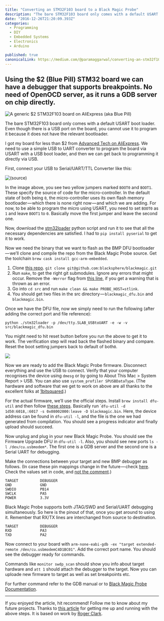 ```yaml
---
title: "Converting an STM32F103 board to a Black Magic Probe"
description: "The bare STM32F103 board only comes with a default USART boot loader. Even though there is a USB port on the board, you cannot use it to program it because it does not have the relevant bootloader. I…"
date: "2016-12-26T21:20:09.393Z"
categories: 
  - Programming
  - DIY
  - Embedded Systems
  - Electronics
  - Arduino

published: true
canonicalLink: https://medium.com/@paramaggarwal/converting-an-stm32f103-board-to-a-black-magic-probe-c013cf2cc38c
---
```


## Using the $2 (Blue Pill) STM32 board we can have a debugger that supports breakpoints. No need of OpenOCD server, as it runs a GDB server on chip directly.

![A generic $2 STM32F103 board on AliExpress (aka Blue Pill)](/img/1*etp3_d50qXURqgutedaA5A.jpeg)

The bare STM32F103 board only comes with a default USART boot loader. Even though there is a USB port on the board, you cannot use it to program it because it does not have the relevant bootloader.

I got my board for less than $2 from [Advanced Tech on AliExpress](https://www.aliexpress.com/item/STM32F103C8T6-ARM-STM32-Minimum-System-Development-Board-Module-Forarduino/1748445137.html?spm=2114.13010608.0.0.lSeZxD). We need to use a simple USB to UART converter to program the board via USART with a USB boot loader, and then we can get back to programming it directly via USB.

First, connect your USB to Serial/UART/TTL Converter like this:

![([source](http://www.wifi4things.com/stm32f103c8t6-blue-pill-board-with-arduino-ide-on-linux/))](/img/1*p1bMhClCUVREv9gXsziN9g.png)

In the image above, you see two yellow jumpers marked `BOOT0` and `BOOT1`. These specify the source of code for the micro-controller. In the default state of both being `0`, the micro-controller uses its own flash memory bootloader — which there is none right now — and which we are adding. For now, to be able to program the micro using USART, you need to set `BOOT0` as `1` and leave `BOOT1` to `0`. Basically move the first jumper and leave the second one.

Now, download the [stm32loader](https://github.com/jsnyder/stm32loader) python script and run it to see that all the necessary dependencies are satisfied. I had to `pip install pyserial` to get it to work.

Now we need the binary that we want to flash as the BMP DFU bootloader — we’ll clone and compile the repo from the Black Magic Probe source. Get the toolchain `brew cask install gcc-arm-embedded`.

1.  Clone [this repo](https://github.com/blacksphere/blackmagic). `git clone git@github.com:blacksphere/blackmagic.git`
2.  Run `make`, to get the right git submodules. Ignore any errors that might occur. Remove the `-Werror` flag from [this line](https://github.com/blacksphere/blackmagic/blob/master/src/Makefile#L13), if you get a warning that is thrown as an error.
3.  Go into `cd src` and run `make clean && make PROBE_HOST=stlink`.
4.  You should get two files in the src directory — `blackmagic_dfu.bin` and `blackmagic.bin`.

Once we have the DFU file, now we simply need to run the following (after adding the correct port and file reference):

```
python ./stm32loader -p /dev/tty.SLAB_USBtoUART -e -w -v src/blackmagic_dfu.bin
```

You might need to hit reset button before you run the above to get it to work. The verification step will read back the flashed binary and compare. Reset the boot setting jumpers back to default of both`0`.

![](/img/1*oFeqQ5gNpPM7M8aeHJp2hQ.jpeg)

Now we are ready to add the Black Magic Probe firmware. Disconnect everything and use the USB to connect. Verify that your computer recognises the device using `dmesg` or by going to About This Mac > System Report > USB. You can also use `system_profiler SPUSBDataType`. (The hardware and software that we get to work on above are all thanks to the excellent folks at [1bitsquared](http://1bitsquared.de/products/black-magic-probe).)

For the actual firmware, we’ll use the official steps. Install `brew install dfu-util` and then follow [these steps](https://github.com/blacksphere/blackmagic/wiki/Upgrading-Firmware). Basically run \``dfu-util -d 1d50:6018,:6017 -s 0x08002000:leave -D blackmagic.bin`. Here, the device address can be found in `dfu-util -l`, and the file is the one we had generated from compilation. You should see a progress indicator and finally upload should succeed.

Now unplug and plug in your new Black Magic Probe. You should see the Firmware Upgrade DFU in `dfu-util -l`. Also, you should see new ports `ls -l /dev/cu.usbmodem*`. The first one is a GDB server and the second one is a Serial UART for debugging.

Make the connections between your target and new BMP debugger as follows. (In case these pin mappings change in the future — check [here](https://github.com/blacksphere/blackmagic/blob/master/src/platforms/stlink/platform.h). Check the values set in code, and [not the comment](https://github.com/blacksphere/blackmagic/pull/180).)

```
TARGET          DEBUGGER
GND             GND
SWDIO           PB14
SWCLK           PA5
POWER           3.3V
```

Black Magic Probe supports both JTAG/SWD and Serial/UART debugging simultaneously. So here is the pinout of that, once you get around to using it. Remember that RX/TX lines are interchanged from source to destination.

```
TARGET          DEBUGGER
RXD             PA3
TXD             PA2
```

Now connect to your board with `arm-none-eabi-gdb -ex "target extended-remote /dev/cu.usbmodemC4D1BC01"`. Add the correct port name. You should see the debugger ready for commands.

Commands like `monitor swdp_scan` should show you info about target hardware and `att 1` should attach the debugger to the target. Now you can uploade new firmware to target as well as set breakpoints etc.

For further command refer to the GDB manual or to [Black Magic Probe Documentation](https://github.com/blacksphere/blackmagic/wiki/Useful-GDB-commands).

---

If you enjoyed the article, hit recommend! Follow me to know about my future projects. Thanks to [this article](http://embdev.net/articles/STM_Discovery_as_Black_Magic_Probe#Building_Firmware_for_ST_Link_V2_Clones_and_Flash_Using_Two_Cheap_Clones) for getting me up and running with the above steps. It is based on work by [Roger Clark](https://github.com/rogerclarkmelbourne).
